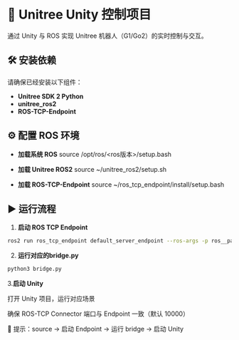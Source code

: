 # 🐾 Unitree Unity 控制项目



通过 Unity 与 ROS 实现 Unitree 机器人（G1/Go2）的实时控制与交互。

## 🛠️ 安装依赖

请确保已经安装以下组件：

- **Unitree SDK 2 Python**
- **unitree_ros2**
- **ROS-TCP-Endpoint**


## ⚙️ 配置 ROS 环境

- **加载系统 ROS**
source /opt/ros/<ros版本>/setup.bash

- **加载 Unitree ROS2**
source ~/unitree_ros2/setup.sh

- **加载 ROS-TCP-Endpoint**
source ~/ros_tcp_endpoint/install/setup.bash

## ▶️ 运行流程

1. **启动 ROS TCP Endpoint**
```bash
ros2 run ros_tcp_endpoint default_server_endpoint --ros-args -p ros__parameters.ros_tcp_port:=10000
```

2. **运行对应的bridge.py**
```bash
python3 bridge.py
```
3.**启动 Unity**

打开 Unity 项目，运行对应场景

确保 ROS-TCP Connector 端口与 Endpoint 一致（默认 10000）

🔹 提示：source → 启动 Endpoint → 运行 bridge → 启动 Unity

